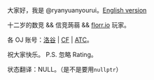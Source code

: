 大家好，我是 @ryanyuanyourui。[English version](https://github.com/ryanyuanyourui/ryanyuanyourui/README-en.md)

十二岁的数竞 && 信竞蒟蒻 && [florr.io](florr.io) 玩家。

各 OJ 账号：[洛谷](https://www.luogu.com.cn/user/482236) | [CF](https://codeforces.com/profile/ryanyuanyourui) | [ATC](https://atcoder.jp/users/ryanyuanyourui)。

祝大家快乐。 P.S. 忽略 Rating。

状态翻译：NULL。（是不是要用`nullptr`）
